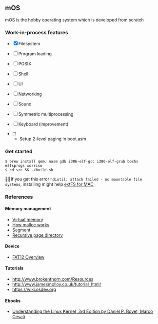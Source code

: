 ## mOS

mOS is the hobby operating system which is developed from scratch

### Work-in-process features

- [x] Filesystem
- [ ] Program loading
- [ ] POSIX
- [ ] Shell
- [ ] UI
- [ ] Networking
- [ ] Sound
- [ ] Symmetric multiprocessing
- [ ] Keyboard (improvement)

- [ ] - Setup 2-level paging in boot.asm

### Get started

```
$ brew install qemu nasm gdb i386-elf-gcc i386-elf-grub bochs e2fsprogs xorriso
$ cd src && ./build.sh
```

✍🏻If you get this error `hdiutil: attach failed - no mountable file systems`, installing might help [extFS for MAC](https://www.paragon-software.com/home/extfs-mac/)

### References

#### Memory management

- [Virtual memory](https://www.youtube.com/watch?v=qcBIvnQt0Bw)
- [How malloc works](https://forum.osdev.org/viewtopic.php?p=66669&sid=6491dc94867786304d824e07844575c4#p66669)
- [Segment](https://electronics.stackexchange.com/a/237759)
- [Recursive page directory](http://www.rohitab.com/discuss/topic/31139-tutorial-paging-memory-mapping-with-a-recursive-page-directory/)

#### Device

- [FAT12 Overview](http://www.disc.ua.es/~gil/FAT12Description.pdf)

#### Tutorials

- http://www.brokenthorn.com/Resources
- http://www.jamesmolloy.co.uk/tutorial_html/
- https://wiki.osdev.org

#### Ebooks

- [Understanding the Linux Kernel, 3rd Edition by Daniel P. Bovet; Marco Cesati](https://learning.oreilly.com/library/view/understanding-the-linux/0596005652/)
